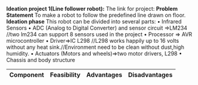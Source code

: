 __Ideation project 1(Line follower robot):__
The link for project:
__Problem Statement__
To make a robot to follow the predefined line drawn on floor.
__Ideation phase__
This robot can be divided into several parts:
• Infrared Sensors
• ADC (Analog to Digital Converter) and sensor circuit =>LM234 //two lm234 can support 8 sensors used in the project
• Processor => AVR microcontroller
• Driver=>IC L298 //L298 works happily up to 16 volts without any heat sink.//Environment need to be clean without dust,high humidity.
• Actuators (Motors and wheels)=>two motor drivers, L298
• Chassis and body structure

|Component|Feasibility|Advantages|Disadvantages|
|---------|-----------|----------|-------------|


